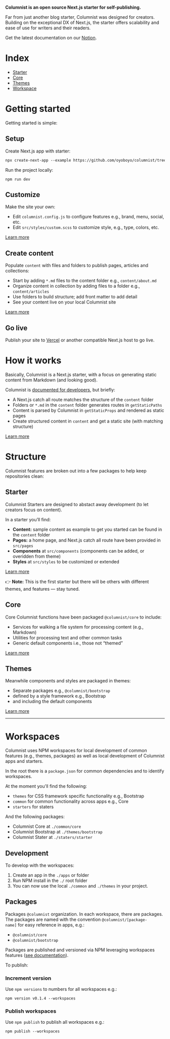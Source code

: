 **Columnist is an open source Next.js starter for self-publishing.**

Far from just another blog starter, Columnist was designed for creators. Building on the exceptional DX of Next.js, the starter offers scalability and ease of use for writers and their readers.

Get the latest documentation on our [Notion](https://www.notion.so/oyoboyo/Columnist-Documentation-v0-1-0-d1bf444a324843a29fdaab660102cd67). 

# Index

- [Starter](https://github.com/oyoboyo/columnist/wiki/Starter)
- [Core](https://github.com/oyoboyo/columnist/wiki/Core)
- [Themes](https://github.com/oyoboyo/columnist/wiki/Themes)
- [Workspace](https://github.com/oyoboyo/columnist/wiki/Workspace)

# Getting started

Getting started is simple:

## Setup

Create Next.js app with starter:

```markdown
npx create-next-app --example https://github.com/oyoboyo/columnist/tree/workspace/starters/starter
```

Run the project locally:

```
npm run dev
```

## Customize

Make the site your own:

- Edit `columnist.config.js` to configure features e.g., brand, menu, social, etc.
- Edit `src/styles/custom.scss` to customize style, e.g., type, colors, etc.

[Learn more](https://github.com/oyoboyo/columnist/wiki/Starter)

## Create content

Populate `content` with files and folders to publish pages, articles and collections:

- Start by adding `*.md` files to the content folder e.g., `content/about.md`
- Organize content in collection by adding files to a folder e.g., `content/articles`
- Use folders to build structure; add front matter to add detail
- See your content live on your local Columnist site

[Learn more](https://github.com/oyoboyo/columnist/wiki/Starter)

## Go live

Publish your site to [Vercel](https://vercel.com/) or another compatible Next.js host to go live.

# How it works

Basically, Columnist is a Next.js starter, with a focus on generating static content from Markdown (and looking good).

Columnist is [documented for developers](https://github.com/oyoboyo/columnist/wiki), but briefly:

- A Next.js catch all route matches the structure of the `content` folder
- Folders or `*.md` in the `content` folder generates routes in `getStaticPaths`
- Content is parsed by Columnist in `getStaticProps` and rendered as static pages
- Create structured content in `content` and get a static site (with matching structure)

[Learn more](https://github.com/oyoboyo/columnist/wiki)

# Structure

Columnist features are broken out into a few packages to help keep repositories clean:

## Starter

Columnist Starters are designed to abstact away development (to let creators focus on content).

In a starter you’ll find:

- **Content:** sample content as example to get you started can be found in the `content` folder
- **Pages:** a home page, and Next.js catch all route have been provided in `src/pages`
- **Components** at `src/components` (components can be added, or overidden from theme)
- **Styles** at `src/styles` to be customized or extended

[Learn more](https://github.com/oyoboyo/columnist/wiki/Starter)

👉 **Note:** This is the first starter but there will be others with different themes, and features — stay tuned.

## Core

Core Columnist functions have been packaged `@columnist/core` to include:

- Services for walking a file system for processing content (e.g., Markdown)
- Utilities for processing text and other common tasks
- Generic default components i.e., those not “themed”

[Learn more](https://github.com/oyoboyo/columnist/wiki/Core)

## Themes

Meanwhile components and styles are packaged in themes:

- Separate packages e.g., `@columnist/bootstrap`
- defined by a style framework e.g., Bootstrap
- and including the default components

[Learn more](https://github.com/oyoboyo/columnist/wiki/Themes)

---

# Workspaces

Columnist uses NPM workspaces for local development of common features (e.g., themes, packages) as well as local development of Columnist apps and starters.

In the root there is a `package.json` for common dependencies and to identify workspaces.

At the moment you'll find the following:

- `themes` for CSS framework specific functionality e.g., Bootstrap
- `common` for common functionality across apps e.g., Core
- `starters` for staters

And the following packages:

- Columnist Core at `./common/core`
- Columnist Bootstrap at `./themes/bootstrap`
- Columnist Stater at `./staters/starter`

## Development

To develop with the workspaces:

1. Create an app in the `./apps` or folder
2. Run NPM install in the `./` root folder
3. You can now use the local `./common` and `./themes` in your project.

## Packages

Packages `@columnist` organization. In each workspace, there are packages. The packages are named with the convention `@columnist/[package-name]` for easy reference in apps, e.g.:

- `@columnist/core`
- `@columnist/bootstrap`

Packages are published and versioned via NPM leveraging workspaces features ([see documentation](https://docs.npmjs.com/cli/v8/commands/npm-publish)).

To publish:

### Increment version

Use `npm versions` to numbers for all workspaces e.g.:

```
npm version v0.1.4 --workspaces
```

### Publish workspaces

Use `npm publish` to publish all workspaces e.g.:

```
npm publish --workspaces
```
